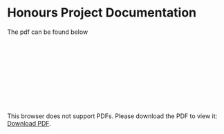 # Honours Project Documentation

The pdf can be found below

<object data="https://github.com/AM-ops/Hons-Project-Documentation/raw/main/main.pdf" type="application/pdf" width="700px" height="700px">
    <embed src="https://github.com/AM-ops/Hons-Project-Documentation/raw/main/main.pdf">
        <p>This browser does not support PDFs. Please download the PDF to view it: <a href="https://github.com/AM-ops/Hons-Project-Documentation/raw/main/main.pdf">Download PDF</a>.</p>
    </embed>
</object>

